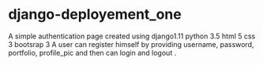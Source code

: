 # django-deployement_one
A simple authentication page created using 
django1.11
python 3.5
html 5
css 3
bootsrap 3
A user can register himself by providing username, password, portfolio, profile_pic and then can login and logout .
